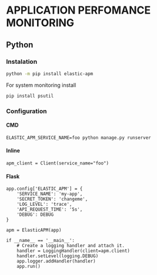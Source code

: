 # APPLICATION PERFOMANCE MONITORING

## Python

### Instalation

```bash
python -m pip install elastic-apm
```
For system monitoring install 
```bash
pip install psutil
```
### Configuration

#### CMD
```
ELASTIC_APM_SERVICE_NAME=foo python manage.py runserver
```


#### Inline
```
apm_client = Client(service_name="foo")
```

#### Flask
```
app.config['ELASTIC_APM'] = {
    'SERVICE_NAME': 'my-app',
    'SECRET_TOKEN': 'changeme',
    'LOG_LEVEL': 'trace',
    'API_REQUEST_TIME': '5s',
    'DEBUG': DEBUG
}

apm = ElasticAPM(app)

if __name__ == '__main__':
	# Create a logging handler and attach it.
    handler = LoggingHandler(client=apm.client)
    handler.setLevel(logging.DEBUG)
    app.logger.addHandler(handler)
    app.run()
```
